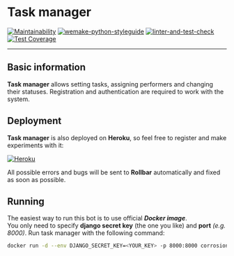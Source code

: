 # Task manager

[![Maintainability](https://api.codeclimate.com/v1/badges/d980190b8c72057a5ed0/maintainability)](https://codeclimate.com/github/Corrosion667/python-project-lvl4/maintainability)
[![wemake-python-styleguide](https://img.shields.io/badge/style-wemake-000000.svg)](https://github.com/wemake-services/wemake-python-styleguide)
[![linter-and-test-check](https://github.com/Corrosion667/python-project-lvl4/actions/workflows/linter-and-test-check.yml/badge.svg)](https://github.com/Corrosion667/python-project-lvl4/actions/workflows/linter-and-test-check.yml)
[![Test Coverage](https://api.codeclimate.com/v1/badges/d980190b8c72057a5ed0/test_coverage)](https://codeclimate.com/github/Corrosion667/python-project-lvl4/test_coverage)

---

## Basic information

**Task manager** allows setting tasks, assigning performers and changing their statuses. Registration and authentication are required to work with the system.

## Deployment

**Task manager** is also deployed on **Heroku**, so feel free to register and make experiments with it:

[![Heroku](https://pyheroku-badge.herokuapp.com/?app=task-manager-artem&style=flat)](https://task-manager-artem.herokuapp.com)

All possible errors and bugs will be sent to **Rollbar** automatically and fixed as soon as possible.

## Running

The easiest way to run this bot is to use official ***Docker image***.  
You only need to specify **django secret key** (the one you like) and **port** *(e.g. 8000)*. Run task manager with the following command:
```bash
docker run -d --env DJANGO_SECRET_KEY=<YOUR_KEY> -p 8000:8000 corrosion667/task-manager
```

